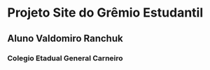 # Projeto Site do Grêmio Estudantil

## Aluno Valdomiro Ranchuk

### Colegio Etadual General Carneiro
